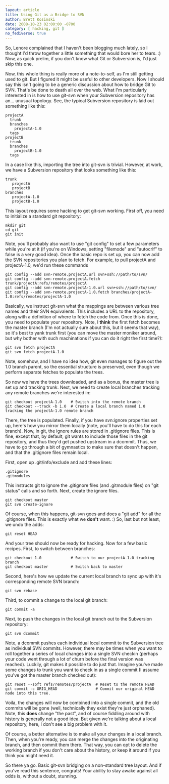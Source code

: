 ```yaml
---
layout: article
title: Using Git as a Bridge to SVN
author: Brett Kosinski
date: 2008-10-23 02:00:00 -0700
category: [ hacking, git ]
no_fediverse: true
---
```


So, Lenore complained that I haven't been blogging much lately, so I thought I'd throw together a little something that would bore her to tears. :)  Now, as quick prelim, if you don't know what Git or Subversion is, I'd just skip this one.

Now, this whole thing is really more of a note-to-self, as I'm still getting used to git.  But I figured it might be useful to other developers.  Now I should say this isn't going to be a generic discussion about how to bridge Git to SVN.  That's be done to death all over the web.  What I'm particularly interested in is how to use git-svn when your Subversion repository has an... unusual topology.  See, the typical Subversion repository is laid out something like this:

    projectA
      trunk
      branches
        projectA-1.0
      tags
    projectB
      trunk
      branches
        projectB-1.0
      tags

In a case like this, importing the tree into git-svn is trivial.  However, at work, we have a Subversion repository that looks something like this:

    trunk
       projectA
       projectB
    branches
       projectA-1.0
       projectB-1.0

This layout requires some hacking to get git-svn working.  First off, you need to initialize a standard git repository:

    mkdir git
    cd git
    git init

Note, you'll probably also want to use "git config" to set a few parameters while you're at it (if you're on Windows, setting "filemode" and "autocrlf" to false is a very good idea).  Once the basic repo is set up, you can now add the SVN repositories you plan to fetch.  For example, to pull projectA and projectA-1.0, we'd run these commands

    git config --add svn-remote.projectA.url svn+ssh://path/to/svn/
    git config --add svn-remote.projectA.fetch trunk/projectA:refs/remotes/projectA
    git config --add svn-remote.projectA-1.0.url svn+ssh://path/to/svn/
    git config --add svn-remote.projectA-1.0.fetch branches/projectA-1.0:refs/remotes/projectA-1.0

Basically, we instruct git-svn what the mappings are between various tree names and their SVN equivalents.  This includes a URL to the repository, along with a definition of where to fetch the code from.  Once this is done, you need to populate your repository.  Note, I **think** the first fetch becomes the master branch (I'm not actually sure about this, but it seems that way), so it's best to yank trunk first (you can move the master moniker around, but why bother with such machinations if you can do it right the first time?):

    git svn fetch projectA
    git svn fetch projectA-1.0

Note, somehow, and I have no idea how, git even manages to figure out the 1.0 branch parent, so the essential structure is preserved, even though we perform separate fetches to populate the trees.

So now we have the trees downloaded, and as a bonus, the master tree is set up and tracking trunk.  Next, we need to create local branches tracking any remote branches we're interested in:

    git checkout projectA-1.0    # Switch into the remote branch
    git checkout --track -b 1.0  # Create a local branch named 1.0 tracking the projectA-1.0 remote branch

There, the tree is populated.  Finally, if you have svn:ignore properties set up, here's how you mirror them locally (note, you'll have to do this for each branch).  Now, in git, the ignore rules are stored in .gitignore files.  This is fine, except that, by default, git wants to include those files in the git repository, and thus they'd get pushed upstream in a dcommit.  Thus, we have to go through a bit of gymnastics to make sure that doesn't happen, and that the .gitignore files remain local.

First, open up .git/info/exclude and add these lines:

    .gitignore
    .gitmodules

This instructs git to ignore the .gitignore files (and .gitmodule files) on "git status" calls and so forth. Next, create the ignore files.

    git checkout master
    git svn create-ignore

Of course, when this happens, git-svn goes and does a "git add" for all the .gitignore files.  This is exactly what we **don't** want. :)  So, last but not least, we undo the adds:

    git reset HEAD

And your tree should now be ready for hacking.  Now for a few basic recipes.  First, to switch between branches:

    git checkout 1.0             # Switch to our projectA-1.0 tracking branch
    git checkout master          # Switch back to master

Second, here's how we update the current local branch to sync up with it's corresponding remote SVN branch:

    git svn rebase

Third, to commit a change to the local git branch:

    git commit -a

Next, to push the changes in the local git branch out to the Subversion repository:

    git svn dcommit

Note, a dcommit pushes each individual local commit to the Subversion tree as individual SVN commits.  However, there may be times when you want to roll together a series of local changes into a single SVN checkin (perhaps your code went through a lot of churn before the final version was reached).  Luckily, git makes it possible to do just that.  Imagine you've made some changes to trunk you want to check in as a single commit (I assume you've got the master branch checked out):

    git reset --soft refs/remotes/projectA  # Reset to the remote HEAD
    git commit -c ORIG_HEAD                 # Commit our original HEAD node into this tree.

Voila, the changes will now be combined into a single commit, and the old commits will be gone (well, technically they exist they're just orphaned).  Note, this **does** change "the past", and of course fiddling around with history is generally not a good idea.  But given we're talking about a local repository, here, I don't see a big problem with it.

Of course, a better alternative is to make all your changes in a local branch.  Then, when you're ready, you can merge the changes into the originating branch, and then commit them there.  That way, you can opt to delete the working branch if you don't care about the history, or keep it around if you think you might need it.

So there ya go.  Basic git-svn bridging on a non-standard tree layout.  And if you've read this sentence, congrats!  Your ability to stay awake against all odds is, without a doubt, stunning.

